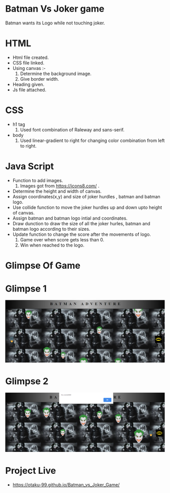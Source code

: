 # Batman Vs Joker game
Batman wants its Logo while not touching joker.

# HTML
* Html file created.
* CSS file linked.
* Using canvas :-
  1. Determine the background image.
  2. Give border width.
* Heading given.
* Js file attached.

# CSS
* h1 tag
  1. Used font combination of Raleway and sans-serif.
* body
  1. Used linear-gradient to right for
  changing color combination from left to right.
# Java Script
* Function to add images.
  1. Images got from https://icons8.com/ .
* Determine the height and width of canvas.
* Assign coordinates(x,y) and size of joker hurdles , batman and batman logo.
* Use collide function to move the joker hurdles up and down upto height of canvas.
* Assign batman and batman logo intial and coordinates.
* Draw dunction to draw the size of all the joker hurles, batman and batman logo according  to their sizes.
* Update function to change the score after the movements of logo.
  1. Game over when score gets less than 0.
  2. Win when reached to the logo.
  
# Glimpse Of Game

  # Glimpse 1
  ![](images/Glimpse_1.png)


  # Glimpse 2
  ![](images/Glimpse_2.png)
# Project Live
* https://otaku-99.github.io/Batman_vs_Joker_Game/
  
